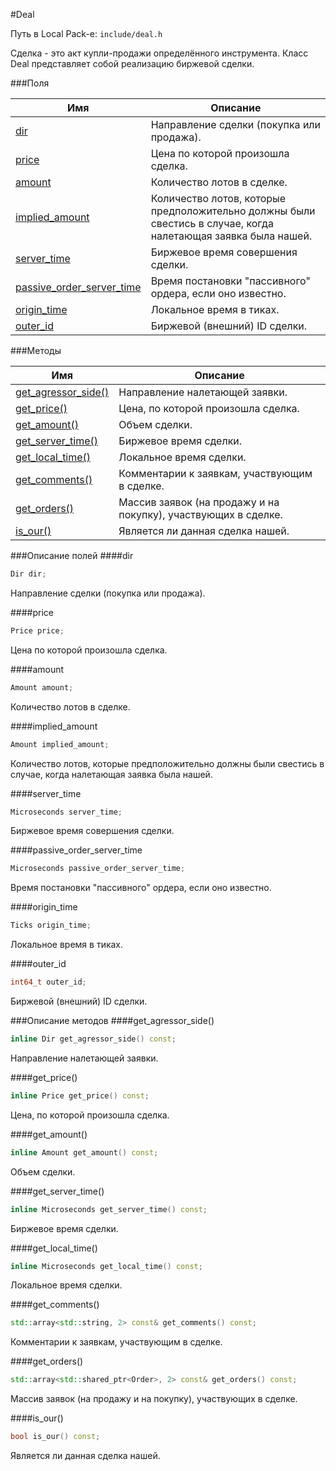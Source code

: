 #Deal

Путь в Local Pack-е: `include/deal.h`

Сделка - это акт купли-продажи определённого инструмента.
Класс Deal представляет собой реализацию биржевой сделки.

###Поля

|Имя| Описание|
|------------------|--------------------|
|[dir](#dir)|Направление сделки (покупка или продажа).|
|[price](#price)|Цена по которой произошла сделка.|
|[amount](#amount)|Количество лотов в сделке.|
|[implied_amount](#implied_amount)|Количество лотов, которые предположительно должны были свестись в случае, когда налетающая заявка была нашей.|
|[server_time](#server_time)|Биржевое время совершения сделки.|
|[passive_order_server_time](#passive_order_server_time)|Время постановки "пассивного" ордера, если оно известно.|
|[origin_time](#origin_time)|Локальное время в тиках.|
|[outer_id](#outer_id)|Биржевой (внешний) ID сделки.|

###Методы

|Имя| Описание|
|------------------|--------------------|
|[get_agressor_side()](#get_agressor_side)|Направление налетающей заявки.|
|[get_price()](#get_price)|Цена, по которой произошла сделка.|
|[get_amount()](#get_amount)|Объем сделки.|
|[get_server_time()](#get_server_time)|Биржевое время сделки.|
|[get_local_time()](#get_local_time)|Локальное время сделки.|
|[get_comments()](#get_comments)|Комментарии к заявкам, участвующим в сделке.|
|[get_orders()](#get_orders)|Массив заявок (на продажу и на покупку), участвующих в сделке.|
|[is_our()](#is_our)|Является ли данная сделка нашей.|

###Описание полей
<a id="dir"></a>
####dir
```c++
Dir dir;
```
Направление сделки (покупка или продажа).

<a id="price"></a>
####price
```c++
Price price;
```
Цена по которой произошла сделка.

<a id="amount"></a>
####amount
```c++
Amount amount;
```
Количество лотов в сделке.

<a id="implied_amount"></a>
####implied_amount
```c++
Amount implied_amount;
```
Количество лотов, которые предположительно должны были свестись в случае, когда налетающая заявка была нашей.

<a id="server_time"></a>
####server_time
```c++
Microseconds server_time;
```
Биржевое время совершения сделки.

<a id="passive_order_server_time"></a>
####passive_order_server_time
```c++
Microseconds passive_order_server_time;
```
Время постановки "пассивного" ордера, если оно известно.

<a id="origin_time"></a>
####origin_time
```c++
Ticks origin_time;
```
Локальное время в тиках.

<a id="outer_id"></a>
####outer_id
```c++
int64_t outer_id;
```
Биржевой (внешний) ID сделки.

###Описание методов
<a id="get_agressor_side"></a>
####get_agressor_side()
```c++
inline Dir get_agressor_side() const;
```
Направление налетающей заявки.

<a id="get_price"></a>
####get_price()
```c++
inline Price get_price() const;
```
Цена, по которой произошла сделка.

<a id="get_amount"></a>
####get_amount()
```c++
inline Amount get_amount() const;
```
Объем сделки.

<a id="get_server_time"></a>
####get_server_time()
```c++
inline Microseconds get_server_time() const;
```
Биржевое время сделки.

<a id="get_local_time"></a>
####get_local_time()
```c++
inline Microseconds get_local_time() const;
```
Локальное время сделки.

<a id="get_comments"></a>
####get_comments()
```c++
std::array<std::string, 2> const& get_comments() const;
```
Комментарии к заявкам, участвующим в сделке.

<a id="get_orders"></a>
####get_orders()
```c++
std::array<std::shared_ptr<Order>, 2> const& get_orders() const;
```
Массив заявок (на продажу и на покупку), участвующих в сделке.

<a id="is_our"></a>
####is_our()
```c++
bool is_our() const;
```
Является ли данная сделка нашей.
